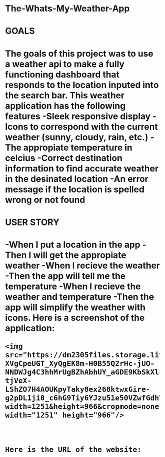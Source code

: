 # The-Whats-My-Weather-App
<h1>GOALS<h1>
  The goals of this project was to use a weather api to make a fully functioning dashboard that responds to the location inputed into the search bar.
  This weather application has the following features
  -Sleek responsive display
  -Icons to correspond with the current weather (sunny, cloudy, rain, etc.)
  -The appropiate temperature in celcius
  -Correct destination information to find accurate weather in the desinated location
  -An error message if the location is spelled wrong or not found
  <h1> USER STORY<h1>
    -When I put a location in the app
    -Then I will get the appropiate weather
    -When I recieve the weather
    -Then the app will tell me the temperature
    -When I recieve the weather and temperature
    -Then the app will simplify the weather with icons.
    Here is a screenshot of the application:
    
    <img src="https://dm2305files.storage.live.com/y4mZW-XVgCpeUGT_XyQgEK8m-H0B55Q2rHc-jUO-NNDWJg4C3hhMrUgBZhAbhUY_aGDE9KbSkXlcNWdPmQqtnuiC9hEv5teD4GqxXfah_0-tjVeX-LShZO7H4AOUKpyTaky8ex268ktwxGire-g2pDL1ji0_c6hG9Tiy6YJzu51e50VZwfGdhV8geVecyivJd3n?width=1251&height=966&cropmode=none" width="1251" height="966"/>
    
    
    
    Here is the URL of the website:
